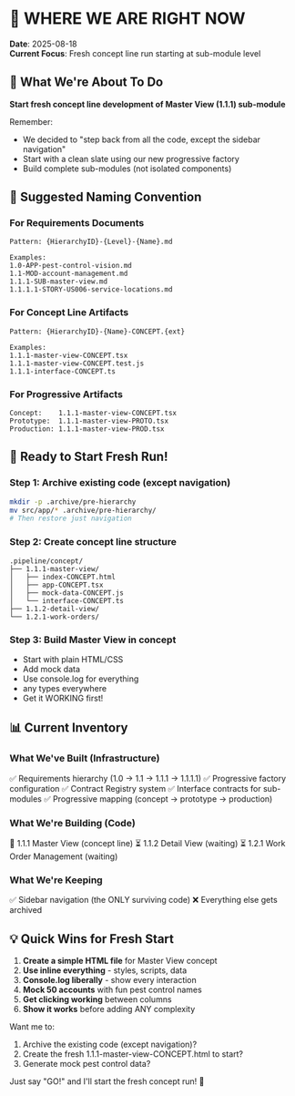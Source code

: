 # 📍 WHERE WE ARE RIGHT NOW
**Date**: 2025-08-18  
**Current Focus**: Fresh concept line run starting at sub-module level

## 🎯 What We're About To Do

**Start fresh concept line development of Master View (1.1.1) sub-module**

Remember: 
- We decided to "step back from all the code, except the sidebar navigation"
- Start with a clean slate using our new progressive factory
- Build complete sub-modules (not isolated components)

## 📁 Suggested Naming Convention

### For Requirements Documents
```
Pattern: {HierarchyID}-{Level}-{Name}.md

Examples:
1.0-APP-pest-control-vision.md
1.1-MOD-account-management.md  
1.1.1-SUB-master-view.md
1.1.1.1-STORY-US006-service-locations.md
```

### For Concept Line Artifacts
```
Pattern: {HierarchyID}-{Name}-CONCEPT.{ext}

Examples:
1.1.1-master-view-CONCEPT.tsx
1.1.1-master-view-CONCEPT.test.js
1.1.1-interface-CONCEPT.ts
```

### For Progressive Artifacts
```
Concept:    1.1.1-master-view-CONCEPT.tsx
Prototype:  1.1.1-master-view-PROTO.tsx
Production: 1.1.1-master-view-PROD.tsx
```

## 🚀 Ready to Start Fresh Run!

### Step 1: Archive existing code (except navigation)
```bash
mkdir -p .archive/pre-hierarchy
mv src/app/* .archive/pre-hierarchy/
# Then restore just navigation
```

### Step 2: Create concept line structure
```
.pipeline/concept/
├── 1.1.1-master-view/
│   ├── index-CONCEPT.html
│   ├── app-CONCEPT.tsx
│   ├── mock-data-CONCEPT.js
│   └── interface-CONCEPT.ts
├── 1.1.2-detail-view/
└── 1.2.1-work-orders/
```

### Step 3: Build Master View in concept
- Start with plain HTML/CSS
- Add mock data
- Use console.log for everything
- any types everywhere
- Get it WORKING first!

## 📊 Current Inventory

### What We've Built (Infrastructure)
✅ Requirements hierarchy (1.0 → 1.1 → 1.1.1 → 1.1.1.1)
✅ Progressive factory configuration
✅ Contract Registry system
✅ Interface contracts for sub-modules
✅ Progressive mapping (concept → prototype → production)

### What We're Building (Code)
🔄 1.1.1 Master View (concept line)
⏳ 1.1.2 Detail View (waiting)
⏳ 1.2.1 Work Order Management (waiting)

### What We're Keeping
✅ Sidebar navigation (the ONLY surviving code)
❌ Everything else gets archived

## 💡 Quick Wins for Fresh Start

1. **Create a simple HTML file** for Master View concept
2. **Use inline everything** - styles, scripts, data
3. **Console.log liberally** - show every interaction
4. **Mock 50 accounts** with fun pest control names
5. **Get clicking working** between columns
6. **Show it works** before adding ANY complexity

Want me to:
1. Archive the existing code (except navigation)?
2. Create the fresh 1.1.1-master-view-CONCEPT.html to start?
3. Generate mock pest control data?

Just say "GO!" and I'll start the fresh concept run! 🚀